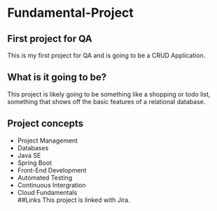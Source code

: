 # Fundamental-Project  
## First project for QA  
This is my first project for QA and is going to be a CRUD Application.  
## What is it going to be?
This project is likely going to be something like a shopping or todo list, something that shows off the basic features of a relational database.  
## Project concepts  
* Project Management  
* Databases  
* Java SE  
* Spring Boot  
* Front-End Development  
* Automated Testing  
* Continuous Intergration  
* Cloud Fundamentals  
##Links
This project is linked with Jira.  
